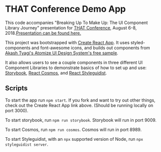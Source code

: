 # THAT Conference Demo App

This code accompanies "Breaking Up To Make Up: The UI Component Library Journey" presentation for [THAT Conference](https://www.thatconference.com/), August 6-8, 2018.[Presentation can be found here.](https://docs.google.com/presentation/d/1pjzwZC6jQnxb5iSv5uPhEnlWAk97vt_BGT441JEivmU/edit?usp=sharing)

This project was bootstrapped with [Create React App](https://github.com/facebookincubator/create-react-app). It uses styled-components and font-awesome icons, and builds out components from [Akash Tyagi's Atomize UI Design System's free sample](https://gumroad.com/l/atomize).

It also allows users to see a couple components in three different UI Component Libraries to demonstrate basics of how to set up and use: [Storybook](https://storybook.js.org/), [React Cosmos](https://react-cosmos.github.io/), and [React Styleguidist](https://react-styleguidist.js.org/).

## Scripts

To start the app run `npm start`. If you fork and want to try out other things, check out the Create React App link above. (Should be running locally on port 3000).

To start storybook, run `npm run storybook`. Storybook will run in port 9009.

To start Cosmos, run `npm run cosmos`. Cosmos will run in port 8989.

To start Styleguidist, with an `npx` supported version of Node, run `npx styleguidist server`.
